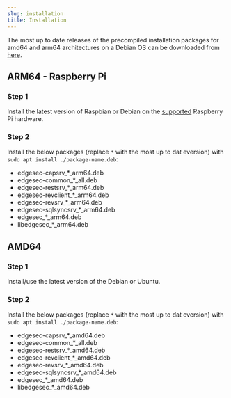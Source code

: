 ```yaml
---
slug: installation
title: Installation
---
```


The most up to date releases of the precompiled installation packages for amd64 and arm64 architectures on a Debian OS can be downloaded from [here](https://github.com/nqminds/EDGESec/releases).

## ARM64 - Raspberry Pi

### Step 1

Install the latest version of Raspbian or Debian on the [supported](/docs/devices) Raspberry Pi hardware.

### Step 2

Install the below packages (replace `*` with the most up to dat eversion) with `sudo apt install ./package-name.deb`:

- edgesec-capsrv\_\*\_arm64.deb
- edgesec-common\_\*\_all.deb
- edgesec-restsrv\_\*\_arm64.deb
- edgesec-revclient\_\*\_arm64.deb
- edgesec-revsrv\_\*\_arm64.deb
- edgesec-sqlsyncsrv\_\*\_arm64.deb
- edgesec\_\*\_arm64.deb
- libedgesec\_\*\_arm64.deb

## AMD64

### Step 1

Install/use the latest version of the Debian or Ubuntu.

### Step 2

Install the below packages (replace `*` with the most up to dat eversion) with `sudo apt install ./package-name.deb`:

- edgesec-capsrv\_\*\_amd64.deb
- edgesec-common\_\*\_all.deb
- edgesec-restsrv\_\*\_amd64.deb
- edgesec-revclient\_\*\_amd64.deb
- edgesec-revsrv\_\*\_amd64.deb
- edgesec-sqlsyncsrv\_\*\_amd64.deb
- edgesec\_\*\_amd64.deb
- libedgesec\_\*\_amd64.deb
